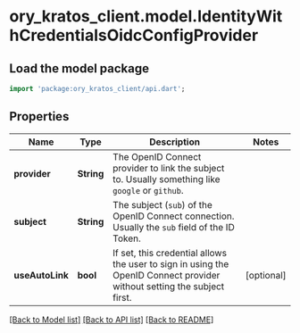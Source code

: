 # ory_kratos_client.model.IdentityWithCredentialsOidcConfigProvider

## Load the model package
```dart
import 'package:ory_kratos_client/api.dart';
```

## Properties
Name | Type | Description | Notes
------------ | ------------- | ------------- | -------------
**provider** | **String** | The OpenID Connect provider to link the subject to. Usually something like `google` or `github`. | 
**subject** | **String** | The subject (`sub`) of the OpenID Connect connection. Usually the `sub` field of the ID Token. | 
**useAutoLink** | **bool** | If set, this credential allows the user to sign in using the OpenID Connect provider without setting the subject first. | [optional] 

[[Back to Model list]](../README.md#documentation-for-models) [[Back to API list]](../README.md#documentation-for-api-endpoints) [[Back to README]](../README.md)



